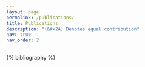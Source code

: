 ```yaml
---
layout: page
permalink: /publications/
title: Publications
description: "(&#x2A) Denotes equal contribution"
nav: true
nav_order: 2
---
```


<!-- _pages/publications.md -->
<div class="publications">

{% bibliography %}

</div>
